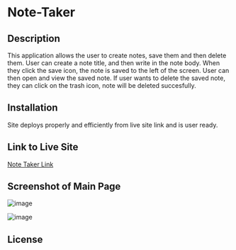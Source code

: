 # Note-Taker

## Description

This application allows the user to create notes, save them and then delete them. User can create a note title, and then write in the note body. When they click the save icon, the note is saved to the left of the screen. User can then open and view the saved note. If user wants to delete the saved note, they can click on the trash icon, note will be deleted succesfully.

## Installation

Site deploys properly and efficiently from live site link and is user ready.

## Link to Live Site

[Note Taker Link]()

## Screenshot of Main Page

![image](https://user-images.githubusercontent.com/75143471/119236857-78680d80-baee-11eb-95d9-0fcada752978.png)

![image](https://user-images.githubusercontent.com/75143471/119236886-ae0cf680-baee-11eb-98c5-74d06ce4d8c9.png)

## License
